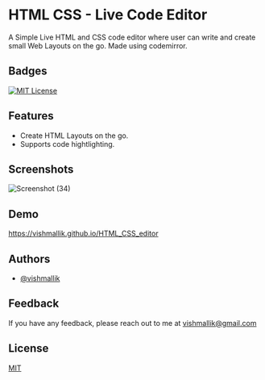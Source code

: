 # HTML CSS - Live Code Editor

A Simple Live HTML and CSS code editor where user can write and create small Web Layouts on the go.
Made using codemirror.

## Badges

[![MIT License](https://img.shields.io/badge/License-MIT-green.svg)](https://choosealicense.com/licenses/mit/)

## Features

- Create HTML Layouts on the go.
- Supports code hightlighting.

## Screenshots

![Screenshot (34)](https://user-images.githubusercontent.com/64186460/204198310-e46357e0-fc2c-468e-9de6-be015f0efc42.png)

## Demo

https://vishmallik.github.io/HTML_CSS_editor

## Authors

- [@vishmallik](https://www.github.com/vishmallik)

## Feedback

If you have any feedback, please reach out to me at vishmallik@gmail.com

## License

[MIT](https://choosealicense.com/licenses/mit/)
